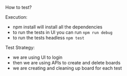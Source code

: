 How to test?

Execution:
- npm install will install all the dependencies
- to run the tests in UI you can run `npm run debug`
- to run the tests headless `npm test`

Test Strategy:

- we are using UI to login
- then we are using APIs to create and delete boards
- we are creating and cleaning up board for each test
